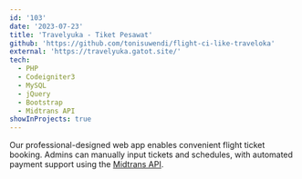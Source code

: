```yaml
---
id: '103'
date: '2023-07-23'
title: 'Travelyuka - Tiket Pesawat'
github: 'https://github.com/tonisuwendi/flight-ci-like-traveloka'
external: 'https://travelyuka.gatot.site/'
tech:
  - PHP
  - Codeigniter3
  - MySQL
  - jQuery
  - Bootstrap
  - Midtrans API
showInProjects: true
---
```


Our professional-designed web app enables convenient flight ticket booking. Admins can manually input tickets and schedules, with automated payment support using the [Midtrans API](https://midtrans.com/).
